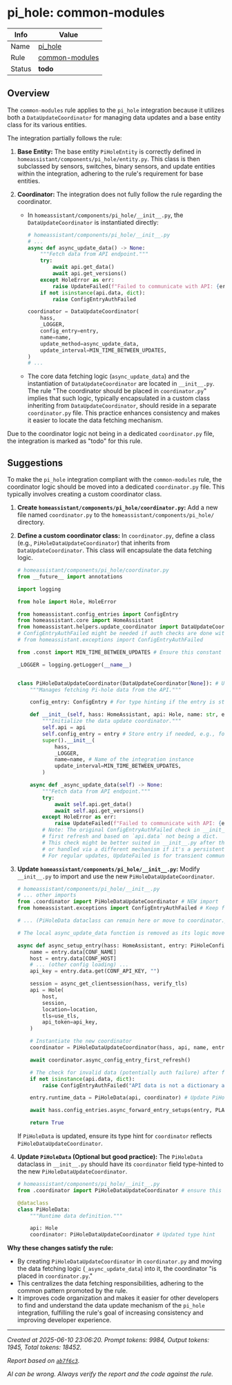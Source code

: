 # pi_hole: common-modules

| Info   | Value                                                                    |
|--------|--------------------------------------------------------------------------|
| Name   | [pi_hole](https://www.home-assistant.io/integrations/pi_hole/) |
| Rule   | [common-modules](https://developers.home-assistant.io/docs/core/integration-quality-scale/rules/common-modules)                                                     |
| Status | **todo**                                                                 |

## Overview

The `common-modules` rule applies to the `pi_hole` integration because it utilizes both a `DataUpdateCoordinator` for managing data updates and a base entity class for its various entities.

The integration partially follows the rule:
1.  **Base Entity:** The base entity `PiHoleEntity` is correctly defined in `homeassistant/components/pi_hole/entity.py`. This class is then subclassed by sensors, switches, binary sensors, and update entities within the integration, adhering to the rule's requirement for base entities.

2.  **Coordinator:** The integration does not fully follow the rule regarding the coordinator.
    *   In `homeassistant/components/pi_hole/__init__.py`, the `DataUpdateCoordinator` is instantiated directly:
        ```python
        # homeassistant/components/pi_hole/__init__.py
        # ...
        async def async_update_data() -> None:
            """Fetch data from API endpoint."""
            try:
                await api.get_data()
                await api.get_versions()
            except HoleError as err:
                raise UpdateFailed(f"Failed to communicate with API: {err}") from err
            if not isinstance(api.data, dict):
                raise ConfigEntryAuthFailed

        coordinator = DataUpdateCoordinator(
            hass,
            _LOGGER,
            config_entry=entry,
            name=name,
            update_method=async_update_data,
            update_interval=MIN_TIME_BETWEEN_UPDATES,
        )
        # ...
        ```
    *   The core data fetching logic (`async_update_data`) and the instantiation of `DataUpdateCoordinator` are located in `__init__.py`. The rule "The coordinator should be placed in `coordinator.py`" implies that such logic, typically encapsulated in a custom class inheriting from `DataUpdateCoordinator`, should reside in a separate `coordinator.py` file. This practice enhances consistency and makes it easier to locate the data fetching mechanism.

Due to the coordinator logic not being in a dedicated `coordinator.py` file, the integration is marked as "todo" for this rule.

## Suggestions

To make the `pi_hole` integration compliant with the `common-modules` rule, the coordinator logic should be moved into a dedicated `coordinator.py` file. This typically involves creating a custom coordinator class.

1.  **Create `homeassistant/components/pi_hole/coordinator.py`:**
    Add a new file named `coordinator.py` to the `homeassistant/components/pi_hole/` directory.

2.  **Define a custom coordinator class:**
    In `coordinator.py`, define a class (e.g., `PiHoleDataUpdateCoordinator`) that inherits from `DataUpdateCoordinator`. This class will encapsulate the data fetching logic.

    ```python
    # homeassistant/components/pi_hole/coordinator.py
    from __future__ import annotations

    import logging

    from hole import Hole, HoleError

    from homeassistant.config_entries import ConfigEntry
    from homeassistant.core import HomeAssistant
    from homeassistant.helpers.update_coordinator import DataUpdateCoordinator, UpdateFailed
    # ConfigEntryAuthFailed might be needed if auth checks are done within the coordinator update cycle
    # from homeassistant.exceptions import ConfigEntryAuthFailed

    from .const import MIN_TIME_BETWEEN_UPDATES # Ensure this constant is accessible

    _LOGGER = logging.getLogger(__name__)


    class PiHoleDataUpdateCoordinator(DataUpdateCoordinator[None]): # Using [None] as per current design
        """Manages fetching Pi-hole data from the API."""

        config_entry: ConfigEntry # For type hinting if the entry is stored/used

        def __init__(self, hass: HomeAssistant, api: Hole, name: str, entry: ConfigEntry) -> None:
            """Initialize the data update coordinator."""
            self.api = api
            self.config_entry = entry # Store entry if needed, e.g., for unique IDs or logging context
            super().__init__(
                hass,
                _LOGGER,
                name=name, # Name of the integration instance
                update_interval=MIN_TIME_BETWEEN_UPDATES,
            )

        async def _async_update_data(self) -> None:
            """Fetch data from API endpoint."""
            try:
                await self.api.get_data()
                await self.api.get_versions()
            except HoleError as err:
                raise UpdateFailed(f"Failed to communicate with API: {err}") from err
            # Note: The original ConfigEntryAuthFailed check in __init__.py was after the
            # first refresh and based on `api.data` not being a dict.
            # This check might be better suited in __init__.py after the initial refresh,
            # or handled via a different mechanism if it's a persistent auth issue.
            # For regular updates, UpdateFailed is for transient communication issues.
    ```

3.  **Update `homeassistant/components/pi_hole/__init__.py`:**
    Modify `__init__.py` to import and use the new `PiHoleDataUpdateCoordinator`.

    ```python
    # homeassistant/components/pi_hole/__init__.py
    # ... other imports
    from .coordinator import PiHoleDataUpdateCoordinator # NEW import
    from homeassistant.exceptions import ConfigEntryAuthFailed # Keep for the post-refresh check

    # ... (PiHoleData dataclass can remain here or move to coordinator.py if preferred)

    # The local async_update_data function is removed as its logic moves to the coordinator class

    async def async_setup_entry(hass: HomeAssistant, entry: PiHoleConfigEntry) -> bool:
        name = entry.data[CONF_NAME]
        host = entry.data[CONF_HOST]
        # ... (other config loading) ...
        api_key = entry.data.get(CONF_API_KEY, "")

        session = async_get_clientsession(hass, verify_tls)
        api = Hole(
            host,
            session,
            location=location,
            tls=use_tls,
            api_token=api_key,
        )

        # Instantiate the new coordinator
        coordinator = PiHoleDataUpdateCoordinator(hass, api, name, entry)

        await coordinator.async_config_entry_first_refresh()

        # The check for invalid data (potentially auth failure) after first refresh
        if not isinstance(api.data, dict):
            raise ConfigEntryAuthFailed("API data is not a dictionary after initial fetch, possibly an authentication issue.")

        entry.runtime_data = PiHoleData(api, coordinator) # Update PiHoleData type hint if it refers to coordinator

        await hass.config_entries.async_forward_entry_setups(entry, PLATFORMS)

        return True
    ```
    If `PiHoleData` is updated, ensure its type hint for `coordinator` reflects `PiHoleDataUpdateCoordinator`.

4.  **Update `PiHoleData` (Optional but good practice):**
    The `PiHoleData` dataclass in `__init__.py` should have its `coordinator` field type-hinted to the new `PiHoleDataUpdateCoordinator`.
    ```python
    # homeassistant/components/pi_hole/__init__.py
    from .coordinator import PiHoleDataUpdateCoordinator # ensure this is imported

    @dataclass
    class PiHoleData:
        """Runtime data definition."""

        api: Hole
        coordinator: PiHoleDataUpdateCoordinator # Updated type hint
    ```

**Why these changes satisfy the rule:**
*   By creating `PiHoleDataUpdateCoordinator` in `coordinator.py` and moving the data fetching logic (`_async_update_data`) into it, the coordinator "is placed in `coordinator.py`."
*   This centralizes the data fetching responsibilities, adhering to the common pattern promoted by the rule.
*   It improves code organization and makes it easier for other developers to find and understand the data update mechanism of the `pi_hole` integration, fulfilling the rule's goal of increasing consistency and improving developer experience.

---

_Created at 2025-06-10 23:06:20. Prompt tokens: 9984, Output tokens: 1945, Total tokens: 18452._

_Report based on [`ab7f6c3`](https://github.com/home-assistant/core/tree/ab7f6c35287f43fe1207b3de4581b3bfabd49399)._

_AI can be wrong. Always verify the report and the code against the rule._
